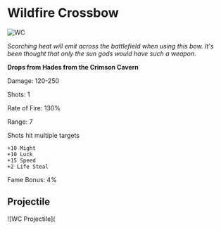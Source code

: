 # Wildfire Crossbow

![WC](https://vwiki.valorserver.com/api/item/picture/wildfire%20crossbow)

<i>Scorching heat will emit across the battlefield when using this bow. It's been thought that only the sun gods would have such a weapon.</i>

**Drops from Hades from the Crimson Cavern**

Damage: 120-250

Shots: 1

Rate of Fire: 130%

Range: 7

Shots hit multiple targets

    +10 Might
    +10 Luck
    +15 Speed
    +2 Life Steal
    
Fame Bonus: 4%

## Projectile

![WC Projectile](
